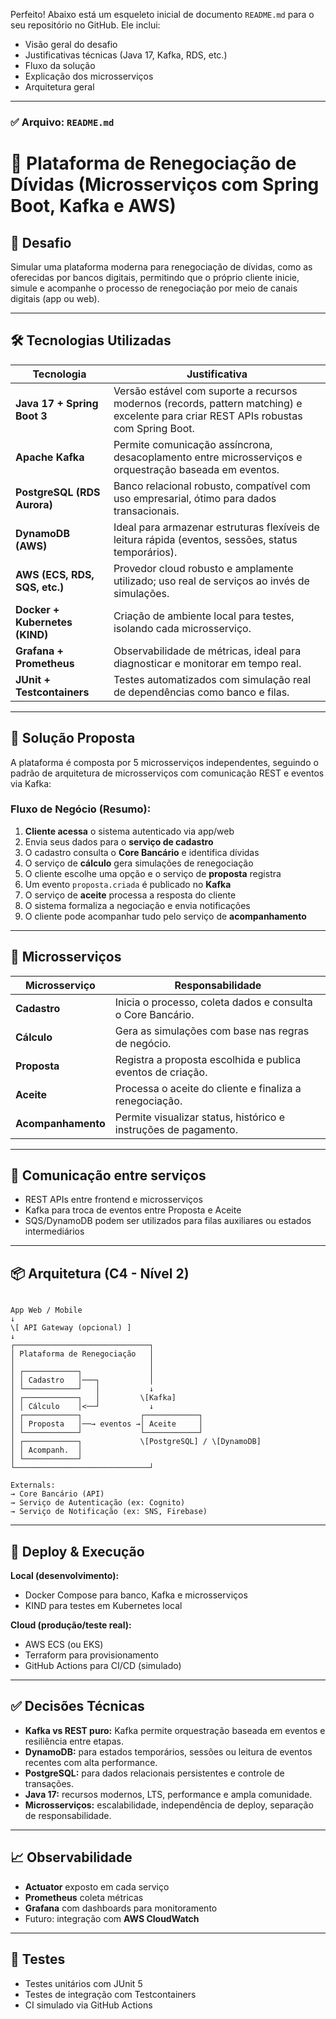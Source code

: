 Perfeito! Abaixo está um esqueleto inicial de documento `README.md` para o seu repositório no GitHub. Ele inclui:

* Visão geral do desafio
* Justificativas técnicas (Java 17, Kafka, RDS, etc.)
* Fluxo da solução
* Explicação dos microsserviços
* Arquitetura geral

---

### ✅ **Arquivo: `README.md`**

# 💼 Plataforma de Renegociação de Dívidas (Microsserviços com Spring Boot, Kafka e AWS)

## 🎯 Desafio

Simular uma plataforma moderna para renegociação de dívidas, como as oferecidas por bancos digitais, permitindo que o próprio cliente inicie, simule e acompanhe o processo de renegociação por meio de canais digitais (app ou web).

---

## 🛠️ Tecnologias Utilizadas

| Tecnologia       | Justificativa                                                                 |
|------------------|--------------------------------------------------------------------------------|
| **Java 17 + Spring Boot 3** | Versão estável com suporte a recursos modernos (records, pattern matching) e excelente para criar REST APIs robustas com Spring Boot. |
| **Apache Kafka** | Permite comunicação assíncrona, desacoplamento entre microsserviços e orquestração baseada em eventos. |
| **PostgreSQL (RDS Aurora)** | Banco relacional robusto, compatível com uso empresarial, ótimo para dados transacionais. |
| **DynamoDB (AWS)** | Ideal para armazenar estruturas flexíveis de leitura rápida (eventos, sessões, status temporários). |
| **AWS (ECS, RDS, SQS, etc.)** | Provedor cloud robusto e amplamente utilizado; uso real de serviços ao invés de simulações. |
| **Docker + Kubernetes (KIND)** | Criação de ambiente local para testes, isolando cada microsserviço. |
| **Grafana + Prometheus** | Observabilidade de métricas, ideal para diagnosticar e monitorar em tempo real. |
| **JUnit + Testcontainers** | Testes automatizados com simulação real de dependências como banco e filas. |

---

## 🧠 Solução Proposta

A plataforma é composta por 5 microsserviços independentes, seguindo o padrão de arquitetura de microsserviços com comunicação REST e eventos via Kafka:

### Fluxo de Negócio (Resumo):

1. **Cliente acessa** o sistema autenticado via app/web
2. Envia seus dados para o **serviço de cadastro**
3. O cadastro consulta o **Core Bancário** e identifica dívidas
4. O serviço de **cálculo** gera simulações de renegociação
5. O cliente escolhe uma opção e o serviço de **proposta** registra
6. Um evento `proposta.criada` é publicado no **Kafka**
7. O serviço de **aceite** processa a resposta do cliente
8. O sistema formaliza a negociação e envia notificações
9. O cliente pode acompanhar tudo pelo serviço de **acompanhamento**

---

## 🧩 Microsserviços

| Microsserviço     | Responsabilidade                                                                 |
|--------------------|-----------------------------------------------------------------------------------|
| **Cadastro**        | Inicia o processo, coleta dados e consulta o Core Bancário.                     |
| **Cálculo**         | Gera as simulações com base nas regras de negócio.                              |
| **Proposta**        | Registra a proposta escolhida e publica eventos de criação.                     |
| **Aceite**          | Processa o aceite do cliente e finaliza a renegociação.                         |
| **Acompanhamento**  | Permite visualizar status, histórico e instruções de pagamento.                 |

---

## 🔄 Comunicação entre serviços

- REST APIs entre frontend e microsserviços
- Kafka para troca de eventos entre Proposta e Aceite
- SQS/DynamoDB podem ser utilizados para filas auxiliares ou estados intermediários

---

## 📦 Arquitetura (C4 - Nível 2)

```

App Web / Mobile
↓
\[ API Gateway (opcional) ]
↓
┌──────────────────────────────┐
│ Plataforma de Renegociação   │
│                              │
│ ┌────────────┐               │
│ │ Cadastro   │───┐           │
│ └────────────┘   │           ↓
│ ┌────────────┐   │         \[Kafka]
│ │ Cálculo    │<──┘           ↓
│ ┌────────────┐             ┌────────────┐
│ │ Proposta   │──→ eventos →│ Aceite     │
│ └────────────┘             └────────────┘
│ ┌────────────┐             \[PostgreSQL] / \[DynamoDB]
│ │ Acompanh.  │
│ └────────────┘
└──────────────────────────────┘

Externals:
→ Core Bancário (API)
→ Serviço de Autenticação (ex: Cognito)
→ Serviço de Notificação (ex: SNS, Firebase)

```

---

## 🚀 Deploy & Execução

**Local (desenvolvimento):**
- Docker Compose para banco, Kafka e microsserviços
- KIND para testes em Kubernetes local

**Cloud (produção/teste real):**
- AWS ECS (ou EKS)
- Terraform para provisionamento
- GitHub Actions para CI/CD (simulado)

---

## ✅ Decisões Técnicas

- **Kafka vs REST puro:** Kafka permite orquestração baseada em eventos e resiliência entre etapas.
- **DynamoDB:** para estados temporários, sessões ou leitura de eventos recentes com alta performance.
- **PostgreSQL:** para dados relacionais persistentes e controle de transações.
- **Java 17:** recursos modernos, LTS, performance e ampla comunidade.
- **Microsserviços:** escalabilidade, independência de deploy, separação de responsabilidade.

---

## 📈 Observabilidade

- **Actuator** exposto em cada serviço
- **Prometheus** coleta métricas
- **Grafana** com dashboards para monitoramento
- Futuro: integração com **AWS CloudWatch**

---

## 🧪 Testes

- Testes unitários com JUnit 5
- Testes de integração com Testcontainers
- CI simulado via GitHub Actions
